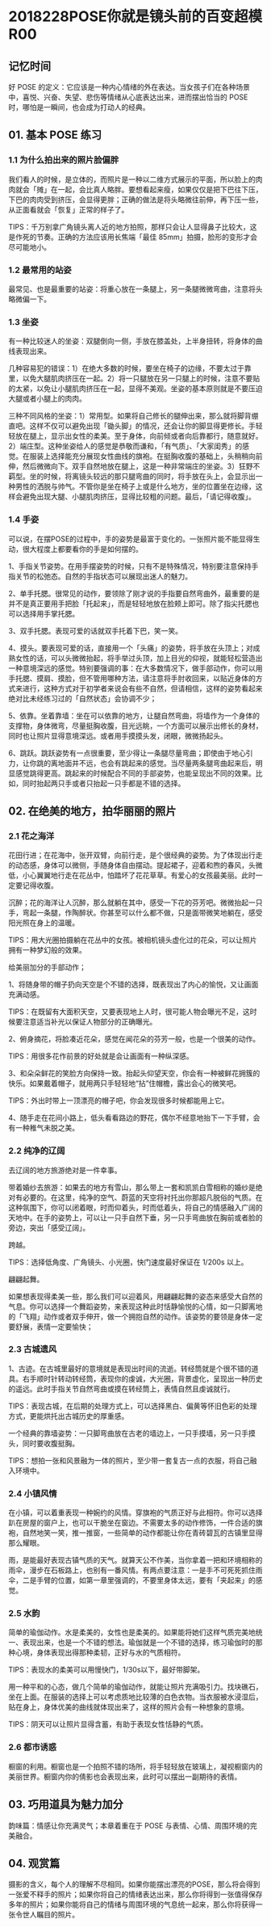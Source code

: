 # 2018228POSE你就是镜头前的百变超模R00

## 记忆时间

好 POSE 的定义：它应该是一种内心情绪的外在表达。当女孩子们在各种场景中，喜悦、兴奋、失望、悲伤等情绪从心底表达出来，进而摆出恰当的 POSE 时，哪怕是一瞬间，也会成为打动人的经典。

## 01. 基本 POSE 练习

### 1.1 为什么拍出来的照片脸偏胖

我们看人的时候，是立体的，而照片是一种以二维方式展示的平面，所以脸上的肉肉就会「摊」在一起，会比真人略胖。要想看起来瘦，如果仅仅是把下巴往下压，下巴的肉肉受到挤压，会显得更胖；正确的做法是将头略微往前伸，再下压一些，从正面看就会「恢复」正常的样子了。

TIPS：千万别拿广角镜头离人近的地方拍照，那样只会让人显得鼻子比较大，这是作死的节奏。正确的方法应该用长焦端「最佳 85mm」拍摄，脸形的变形才会尽可能地小。

### 1.2 最常用的站姿

最常见、也是最重要的站姿：将重心放在一条腿上，另一条腿微微弯曲，注意将头略微偏一下。

### 1.3 坐姿

有一种比较迷人的坐姿：双腿倒向一侧，手放在膝盖处，上半身扭转，将身体的曲线表现出来。

几种容易犯的错误：1）在绝大多数的时候，要坐在椅子的边缘，不要太过于靠里，以免大腿肌肉挤压在一起。2）将一只腿放在另一只腿上的时候，注意不要贴的太紧，以免让小腿肌肉挤压在一起，显得不美观。坐姿的基本原则就是不要压迫大腿或者小腿上的肉肉。

三种不同风格的坐姿：1）常用型。如果将自己修长的腿伸出来，那么就将脚背绷直吧。这样不仅可以避免出现「锄头脚」的情况，还会让你的脚显得更修长。手轻轻放在腿上，显示出女性的柔美。至于身体，向前倾或者向后靠都行，随意就好。2）端庄型。这种坐姿给人的感觉是恭敬而谦和，「有气质」、「大家闺秀」的感觉。在服装上选择能充分展现女性曲线的旗袍。在挺胸收腹的基础上，头稍稍向前伸，然后微微向下。双手自然地放在腿上，这是一种非常端庄的坐姿。3）狂野不羁型。坐的时候，将离镜头较远的那只腿弯曲的同时，将手放在头上，会显示出一种男性的洒脱与帅气。不管你是坐在椅子上或是什么地方，坐的位置坐在边缘，这样会避免出现大腿、小腿肌肉挤压，显得比较粗的问题。最后，「请记得收腹」。

### 1.4 手姿

可以说，在摆POSE的过程中，手的姿势是最富于变化的。一张照片能不能显得生动，很大程度上都要看你的手是如何摆的。

1、手指关节姿势。在用手摆姿势的时候，只有不是特殊情况，特别要注意保持手指关节的松弛态。自然的手指状态可以展现出迷人的魅力。

2、单手托腮。很常见的动作，要领除了刚才说的手指要自然弯曲外，最重要的是并不是真正要用手把脸「托起来」，而是轻轻地放在脸颊上即可。除了指尖托腮也可以选择用手掌托腮。

3、双手托腮。表现可爱的话就双手托着下巴，笑一笑。

4、摸头。要表现可爱的话，直接用一个「头痛」的姿势，将手放在头顶上；对成熟女性的话，可以头微微抬起，将手举过头顶，加上目光的仰视，就能轻松营造出一种意境深远的感觉。特别要强调的事：在大多数情况下，做手部动作，你可以用手托腮、摸肩、摸脸，但不管用哪种方法，请注意将手肘收回来，以贴近身体的方式来进行，这种方式对于初学者来说会有些不自然，但请相信，这样的姿势看起来绝对比未经练习过的「自然状态」会协调不少；

5、依靠。坐着靠墙：坐在可以依靠的地方，让腿自然弯曲，将墙作为一个身体的支撑物，身体微弯，尽量挺胸收腹，目光远眺，一个方面可以展示出修长的身材，同时也让照片显得意境深远。或者用手摸摸头发，闭眼，微微扬起头。

6、跳跃。跳跃姿势有一点很重要，至少得让一条腿尽量弯曲；即使由于地心引力，让你跳的离地面并不远，也会有跳起来的感觉。当尽量两条腿弯曲起来后，明显感觉跳得更高。跳起来的时候配合不同的手部姿势，也能呈现出不同的效果。比如，同时抬起两只手或者只抬起一只手都是不错的选择。

## 02. 在绝美的地方，拍华丽丽的照片

### 2.1 花之海洋

花田行进；在花海中，张开双臂，向前行走，是个很经典的姿势。为了体现出行走的动态感，身体可以微侧，手随身体自由摆动。提起裙子，迎着和煦的春风，头微低，小心翼翼地行走在花丛中，怕踏坏了花花草草。有爱心的女孩最美丽。此时一定要记得收腹。

沉醉；花的海洋让人沉醉，那么就躺在其中，感受一下花的芬芳吧。微微抬起一只手，弯起一条腿，作陶醉状。你甚至可以什么都不做，只是面带微笑地躺在，感受阳光照在身上的温暖。

TIPS：用大光圈拍摄躺在花丛中的女孩。被相机镜头虚化过的花朵，可以让照片拥有一种梦幻般的效果。

给美丽加分的手部动作；

1、将随身带的帽子扔向天空是个不错的选择，既表现出了内心的愉悦，又让画面充满动感。

TIPS：在既留有大面积天空，又要表现地上人时，很可能人物会曝光不足，这时候要注意适当补光以保证人物部分的正确曝光。

2、俯身摘花，将脸凑近花朵，感觉在闻花朵的芬芳一般，也是一个很美的动作。

TIPS：用很多花作前景的好处就是会让画面有一种纵深感。

3、和朵朵鲜花的笑脸方向保持一致。抬起头仰望天空，你会有一种被鲜花拥簇的快乐。如果戴着帽子，就用两只手轻轻地“拈”住帽檐，露出会心的微笑吧。

TIPS：外出时带上一顶漂亮的帽子吧，你会发现很多时候都能用上它。

4、随手走在花间小路上，低头看看路边的野花，偶尔不经意地抬下一下手臂，会有一种稚气未脱之美。

### 2.2 纯净的辽阔

去辽阔的地方旅游绝对是一件幸事。

带着婚纱去旅游：如果去的地方有雪山，那么带上一套和凯凯白雪相称的婚纱是绝对有必要的。在这里，纯净的空气、蔚蓝的天空将衬托出你那超凡脱俗的气质。在这种氛围下，你可以闭着眼，时而仰着头，时而低着头，将自己的情感融入广阔的天地中。在手的姿势上，可以让一只手自然下垂，另一只手弯曲放在胸前或者脸的旁边，突出「感受辽阔」。

跨越。

TIPS：选择低角度、广角镜头、小光圈，快门速度最好保证在 1/200s 以上。

翩翩起舞。

如果想表现得柔美一些，那么我们可以迎着风，用翩翩起舞的姿态来感受大自然的气息。你可以选择一个舞蹈姿势，来表现这种此时恬静愉悦的心情，如一只脚离地的「飞翔」动作或者双手伸开，做一个拥抱自然的动作。该姿势的要领是身体一定要舒展，表情一定要愉快；

### 2.3 古城遗风

1、古迹。在古城里最好的意境就是表现出时间的流逝。转经筒就是个很不错的道具。右手顺时针转动转经筒，表现你的虔诚，大光圈，背景虚化，呈现出一种历史的遥远。此时手指关节自然弯曲或摸在转经筒上，表情自然且虔诚就行。

TIPS：表现古城，在后期的处理方式上，可以选择黑白、偏黄等怀旧色彩的处理方式，更能烘托出古城历史的厚重感。

一个经典的靠墙姿势：一只脚弯曲放在古老的墙边上，一只手摸墙，另一只手摸头，同时要收腹挺胸。

TIPS：想拍一张和风景融为一体的照片，至少带一套复古一点的衣服，将自己融入环境中。

### 2.4 小镇风情

在小镇，可以着重表现一种婉约的风情。穿旗袍的气质正好与此相符。你可以选择趴在房屋的窗户上，也可以干脆坐在窗边。不需要太多的动作修饰，一件合适的旗袍，自然地笑一笑，推一推窗，一些简单的动作都能让你在青砖碧瓦的古镇里显得那么耀眼。

雨，是能最好表现古镇气质的天气。就算天公不作美，当你拿着一把和环境相称的雨伞，漫步在石板路上，也别有一番风情。有两点要注意：一是手不可死死抓住雨伞，二是手臂的位置，如第一章里强调的，不要里身体太远，要有「夹起来」的感觉。

### 2.5 水韵

简单的瑜伽动作。水是柔美的，女性也是柔美的。如果能将她们这样气质完美地统一、表现出来，也是一个不错的想法。瑜伽就是一个不错的选择，练习瑜伽时的那种心境，身体表现出得那种柔韧，正好与水的气质相符。

TIPS：表现水的柔美可以用慢快门，1/30s以下，最好带脚架。

用一种平和的心态，做几个简单的瑜伽动作，就能让照片充满吸引力。找块礁石，坐在上面。在服装的选择上可以考虑质地比较薄的白色衣物。当衣服被水浸湿后，贴在身上，身体优美的曲线就体现出来了，这样的照片会有一种想象的意境。

TIPS：阴天可以让照片显得含蓄，有助于表现女性恬静的气质。

### 2.6 都市诱惑

橱窗的利用。橱窗也是一个拍照不错的场所，将手轻轻放在玻璃上，凝视橱窗内的美丽世界。橱窗内你的倩影也会表现出来，此时可以摆出一副期待的表情。

## 03. 巧用道具为魅力加分

韵味篇：情感让你充满灵气；本章着重在于 POSE 与表情、心情、周围环境的完美融合。

## 04. 观赏篇

摄影的含义，每个人的理解不尽相同。如果你能摆出漂亮的POSE，那么将会得到一张爱不释手的照片；如果你将自己的情绪表达出来，那么你将得到一张值得保存多年的照片；如果你能将自己的情绪与周围环境的气息统一起来，那么你将获得一张令世人瞩目的照片。